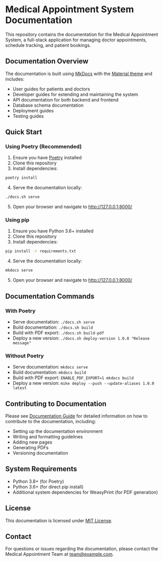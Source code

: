 # Medical Appointment System Documentation

This repository contains the documentation for the Medical Appointment System, a full-stack application for managing doctor appointments, schedule tracking, and patient bookings.

## Documentation Overview

The documentation is built using [MkDocs](https://www.mkdocs.org/) with the [Material theme](https://squidfunk.github.io/mkdocs-material/) and includes:

- User guides for patients and doctors
- Developer guides for extending and maintaining the system
- API documentation for both backend and frontend
- Database schema documentation
- Deployment guides
- Testing guides

## Quick Start

### Using Poetry (Recommended)

1. Ensure you have [Poetry](https://python-poetry.org/docs/#installation) installed
2. Clone this repository
3. Install dependencies:

```bash
poetry install
```

4. Serve the documentation locally:

```bash
./docs.sh serve
```

5. Open your browser and navigate to http://127.0.0.1:8000/

### Using pip

1. Ensure you have Python 3.6+ installed
2. Clone this repository
3. Install dependencies:

```bash
pip install -r requirements.txt
```

4. Serve the documentation locally:

```bash
mkdocs serve
```

5. Open your browser and navigate to http://127.0.0.1:8000/

## Documentation Commands

### With Poetry

- Serve documentation: `./docs.sh serve`
- Build documentation: `./docs.sh build`
- Build with PDF export: `./docs.sh build-pdf`
- Deploy a new version: `./docs.sh deploy-version 1.0.0 "Release message"`

### Without Poetry

- Serve documentation: `mkdocs serve`
- Build documentation: `mkdocs build`
- Build with PDF export: `ENABLE_PDF_EXPORT=1 mkdocs build`
- Deploy a new version: `mike deploy --push --update-aliases 1.0.0 latest`

## Contributing to Documentation

Please see [Documentation Guide](docs/guides/documentation-guide.md) for detailed information on how to contribute to the documentation, including:

- Setting up the documentation environment
- Writing and formatting guidelines
- Adding new pages
- Generating PDFs
- Versioning documentation

## System Requirements

- Python 3.8+ (for Poetry)
- Python 3.6+ (for direct pip install)
- Additional system dependencies for WeasyPrint (for PDF generation)

## License

This documentation is licensed under [MIT License](LICENSE).

## Contact

For questions or issues regarding the documentation, please contact the Medical Appointment Team at team@example.com.

